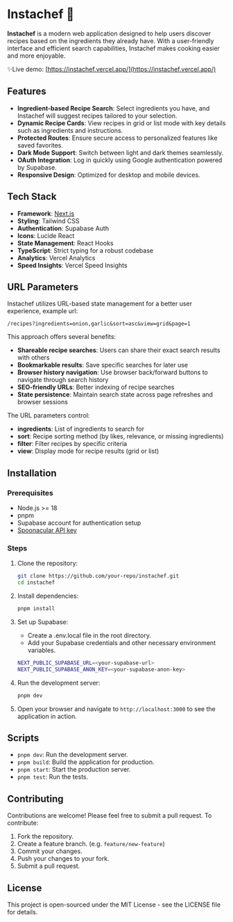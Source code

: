 # Instachef 🍳

**Instachef** is a modern web application designed to help users discover recipes based on the ingredients they already have. With a user-friendly interface and efficient search capabilities, Instachef makes cooking easier and more enjoyable.

✨Live demo: [https://instachef.vercel.app/](https://instachef.vercel.app/)

## Features

- **Ingredient-based Recipe Search**: Select ingredients you have, and Instachef will suggest recipes tailored to your selection.
- **Dynamic Recipe Cards**: View recipes in grid or list mode with key details such as ingredients and instructions.
- **Protected Routes**: Ensure secure access to personalized features like saved favorites.
- **Dark Mode Support**: Switch between light and dark themes seamlessly.
- **OAuth Integration**: Log in quickly using Google authentication powered by Supabase.
- **Responsive Design**: Optimized for desktop and mobile devices.

## Tech Stack

- **Framework**: [Next.js](https://nextjs.org/)
- **Styling**: Tailwind CSS
- **Authentication**: Supabase Auth
- **Icons**: Lucide React
- **State Management**: React Hooks
- **TypeScript**: Strict typing for a robust codebase
- **Analytics**: Vercel Analytics
- **Speed Insights**: Vercel Speed Insights

## URL Parameters

Instachef utilizes URL-based state management for a better user experience, example url:
```
/recipes?ingredients=onion,garlic&sort=asc&view=grid&page=1
```	

This approach offers several benefits:
- **Shareable recipe searches**: Users can share their exact search results with others
- **Bookmarkable results**: Save specific searches for later use
- **Browser history navigation**: Use browser back/forward buttons to navigate through search history
- **SEO-friendly URLs**: Better indexing of recipe searches
- **State persistence**: Maintain search state across page refreshes and browser sessions

The URL parameters control:
- **ingredients**: List of ingredients to search for
- **sort**: Recipe sorting method (by likes, relevance, or missing ingredients)
- **filter**: Filter recipes by specific criteria
- **view**: Display mode for recipe results (grid or list)

## Installation

### Prerequisites

- Node.js >= 18
- pnpm
- Supabase account for authentication setup
- [Spoonacular API key](https://spoonacular.com/food-api)

### Steps

1. Clone the repository:

   ```bash
   git clone https://github.com/your-repo/instachef.git
   cd instachef

2. Install dependencies:
   ```bash
   pnpm install
   ```

3. Set up Supabase:
   - Create a .env.local file in the root directory.
   - Add your Supabase credentials and other necessary environment variables.
   ```bash
   NEXT_PUBLIC_SUPABASE_URL=<your-supabase-url>
   NEXT_PUBLIC_SUPABASE_ANON_KEY=<your-supabase-anon-key>
   ```	

4. Run the development server:
   ```bash
   pnpm dev
   ```

5. Open your browser and navigate to `http://localhost:3000` to see the application in action.


## Scripts

- `pnpm dev`: Run the development server.
- `pnpm build`: Build the application for production.
- `pnpm start`: Start the production server.
- `pnpm test`: Run the tests.

## Contributing

Contributions are welcome! Please feel free to submit a pull request.
To contribute:

1. Fork the repository.
2. Create a feature branch. (e.g. `feature/new-feature`)
3. Commit your changes.
4. Push your changes to your fork.
5. Submit a pull request.

## License

This project is open-sourced under the MIT License - see the LICENSE file for details.
